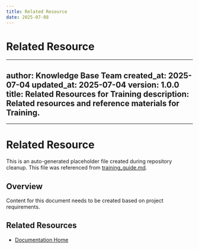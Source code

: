 ```yaml
---
title: Related Resource
date: 2025-07-08
---
```


# Related Resource

---
author: Knowledge Base Team
created_at: 2025-07-04
updated_at: 2025-07-04
version: 1.0.0
title: Related Resources for Training
description: Related resources and reference materials for Training.
---

---

# Related Resource

This is an auto-generated placeholder file created during repository cleanup.
This file was referenced from [training_guide.md](training_guide.md).

## Overview

Content for this document needs to be created based on project requirements.

## Related Resources

- [Documentation Home](../../../)
